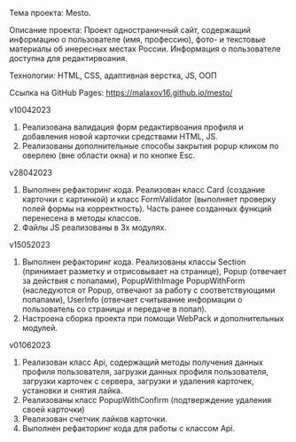 Тема проекта: Mesto.

Описание проекта:
Проект одностраничный сайт, содержащий информацию о пользователе (имя, профессию), фото- и текстовые материалы об инересных местах России.
Информация о пользователе доступна для редактирвоания.



Технологии:
HTML, CSS, адаптивная верстка, JS, ООП

Ссылка на GitHub Pages:
https://malaxov16.github.io/mesto/

v10042023 
1. Реализована валидация форм редактирвоания профиля и добавления новой карточки средствами HTML, JS.
2. Реализованы дополнительные способы закрытия popup кликом по оверлею (вне области окна) и по кнопке Esc.

v28042023
1. Выполнен рефакторинг кода. Реализован класс Card (создание карточки с картинкой) и класс FormValidator (выполняет проверку полей формы на корректность). Часть ранее созданных функций перенесена в методы классов.
2. Файлы JS реализованы в 3х модулях.

v15052023
1. Выполнен рефакторинг кода. Реализованы классы Section (принимает разметку и отрисовывает на странице), Popup (отвечает за действия с попапами), PopupWithImage PopupWithForm (наследуются от Popup, отвечают за работу с соответствующими попапами), UserInfo (отвечает считывание информации о пользователь со страницы и передаче в попап).
2. Настроена сборка проекта при помощи WebPack и дополнительных модулей.

v01062023
1. Реализован класс Api, содержащий методы получения данных профиля пользователя, загрузки данных профиля пользователя, загрузки карточек с сервера, загрузки и удаления карточек, установки и снятия лайка.
2. Реализованы класс PopupWithConfirm (подтверждение удаления своей карточки)
3. Реализован счетчик лайков карточки.
4. Выполнен рефакторинг кода для работы с классом Api.